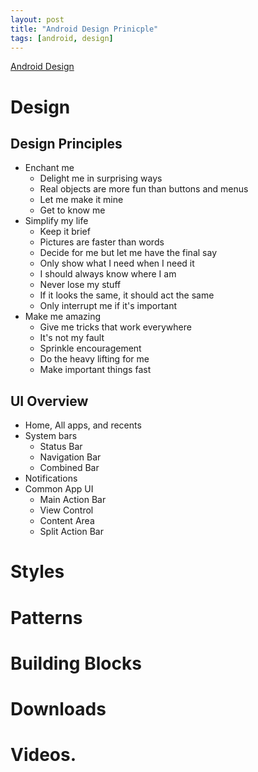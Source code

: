 ```yaml
---
layout: post
title: "Android Design Prinicple"
tags: [android, design]
---
```


[Android Design](file://localhost/Users/lucas/dev/android/android-sdk-macosx/docs/design/index.html)

# Design

## Design Principles
* Enchant me
	* Delight me in surprising ways
	* Real objects are more fun than buttons and menus
	* Let me make it mine
	* Get to know me
* Simplify my life
	* Keep it brief
	* Pictures are faster than words
	* Decide for me but let me have the final say
	* Only show what I need when I need it
	* I should always know where I am
	* Never lose my stuff
	* If it looks the same, it should act the same
	* Only interrupt me if it's important
* Make me amazing
	* Give me tricks that work everywhere
	* It's not my fault
	* Sprinkle encouragement
	* Do the heavy lifting for me
	* Make important things fast

## UI Overview
* Home, All apps, and recents
* System bars
	* Status Bar
	* Navigation Bar
	* Combined Bar
*  Notifications
* Common App UI 
	* Main Action Bar
	* View Control 
	* Content Area
	* Split Action Bar

# Styles
# Patterns
# Building Blocks
# Downloads
# Videos. 


















